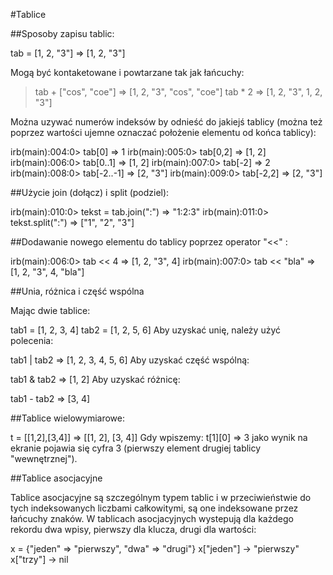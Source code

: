 #Tablice

##Sposoby zapisu tablic:

 tab = [1, 2, "3"]
=> [1, 2, "3"]

Mogą być kontaketowane i powtarzane tak jak łańcuchy:

>  tab + ["cos", "coe"]
> => [1, 2, "3", "cos", "coe"]
>  tab * 2
> => [1, 2, "3", 1, 2, "3"]

Można uzywać numerów indeksów by odnieść do jakiejś tablicy (można też poprzez wartości ujemne oznaczać położenie elementu od końca tablicy):

irb(main):004:0> tab[0]
=> 1
irb(main):005:0> tab[0,2]
=> [1, 2]
irb(main):006:0> tab[0..1]
=> [1, 2]
irb(main):007:0> tab[-2]
=> 2
irb(main):008:0> tab[-2..-1]
=> [2, "3"]
irb(main):009:0> tab[-2,2]
=> [2, "3"]

##Użycie join (dołącz) i split (podziel):

irb(main):010:0> tekst = tab.join(":")
=> "1:2:3"
irb(main):011:0> tekst.split(":")
=> ["1", "2", "3"]

##Dodawanie nowego elementu do tablicy poprzez operator "<<" :

irb(main):006:0> tab << 4
=> [1, 2, "3", 4]
irb(main):007:0> tab << "bla"
=> [1, 2, "3", 4, "bla"]

##Unia, różnica i część wspólna

Mając dwie tablice:

tab1 = [1, 2, 3, 4]
tab2 = [1, 2, 5, 6]
Aby uzyskać unię, należy użyć polecenia:

tab1 | tab2
=> [1, 2, 3, 4, 5, 6]
Aby uzyskać część wspólną:

tab1 & tab2
=> [1, 2]
Aby uzyskać różnicę:

tab1 - tab2
=> [3, 4]

##Tablice wielowymiarowe:

 t = [[1,2],[3,4]]
=> [[1, 2], [3, 4]]
Gdy wpiszemy:
 t[1][0]
=> 3
jako wynik na ekranie pojawia się cyfra 3 (pierwszy element drugiej tablicy "wewnętrznej").

##Tablice asocjacyjne

Tablice asocjacyjne są szczególnym typem tablic i w przeciwieństwie do tych indeksowanych liczbami całkowitymi, są one indeksowane przez łańcuchy znaków. W tablicach asocjacyjnych wystepują dla każdego rekordu dwa wpisy, pierwszy dla klucza, drugi dla wartości:

x = {"jeden" => "pierwszy", "dwa" => "drugi"}
x["jeden"]	-> "pierwszy"
x["trzy"]	-> nil
